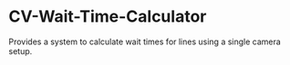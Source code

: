 # CV-Wait-Time-Calculator
Provides a system to calculate wait times for lines using a single camera setup.
